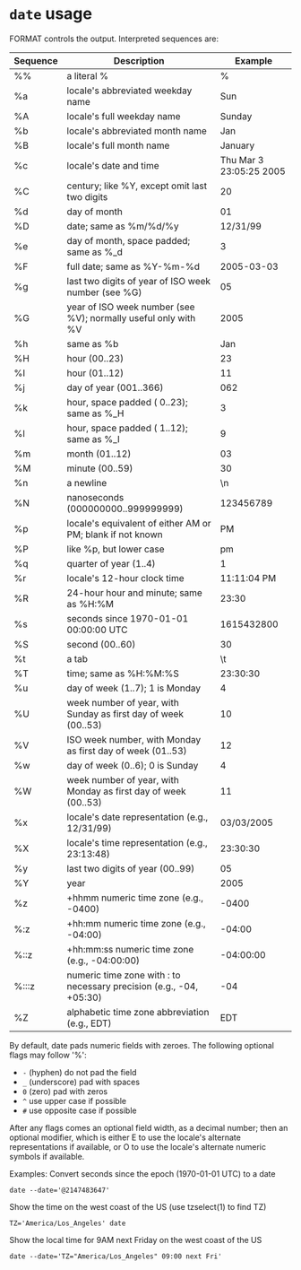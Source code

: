 # `date` usage

<!-- spell-checker:ignore (format) hhmm -->

FORMAT controls the output.  Interpreted sequences are:

| Sequence | Description                                                          | Example                |
| -------- | -------------------------------------------------------------------- | ---------------------- |
| %%       | a literal %                                                          | %                      |
| %a       | locale's abbreviated weekday name                                    | Sun                    |
| %A       | locale's full weekday name                                           | Sunday                 |
| %b       | locale's abbreviated month name                                      | Jan                    |
| %B       | locale's full month name                                             | January                |
| %c       | locale's date and time                                               | Thu Mar 3 23:05:25 2005|
| %C       | century; like %Y, except omit last two digits                        | 20                     |
| %d       | day of month                                                         | 01                     |
| %D       | date; same as %m/%d/%y                                               | 12/31/99               |
| %e       | day of month, space padded; same as %_d                              | 3                      |
| %F       | full date; same as %Y-%m-%d                                          | 2005-03-03             |
| %g       | last two digits of year of ISO week number (see %G)                  | 05                     |
| %G       | year of ISO week number (see %V); normally useful only with %V       | 2005                   |
| %h       | same as %b                                                           | Jan                    |
| %H       | hour (00..23)                                                        | 23                     |
| %I       | hour (01..12)                                                        | 11                     |
| %j       | day of year (001..366)                                               | 062                    |
| %k       | hour, space padded ( 0..23); same as %_H                             |  3                     |
| %l       | hour, space padded ( 1..12); same as %_I                             |  9                     |
| %m       | month (01..12)                                                       | 03                     |
| %M       | minute (00..59)                                                      | 30                     |
| %n       | a newline                                                            | \n                     |
| %N       | nanoseconds (000000000..999999999)                                   | 123456789              |
| %p       | locale's equivalent of either AM or PM; blank if not known           | PM                     |
| %P       | like %p, but lower case                                              | pm                     |
| %q       | quarter of year (1..4)                                               | 1                      |
| %r       | locale's 12-hour clock time                                          | 11:11:04 PM            |
| %R       | 24-hour hour and minute; same as %H:%M                               | 23:30                  |
| %s       | seconds since 1970-01-01 00:00:00 UTC                                | 1615432800             |
| %S       | second (00..60)                                                      | 30                     |
| %t       | a tab                                                                | \t                     |
| %T       | time; same as %H:%M:%S                                               | 23:30:30               |
| %u       | day of week (1..7); 1 is Monday                                      | 4                      |
| %U       | week number of year, with Sunday as first day of week (00..53)       | 10                     |
| %V       | ISO week number, with Monday as first day of week (01..53)           | 12                     |
| %w       | day of week (0..6); 0 is Sunday                                      | 4                      |
| %W       | week number of year, with Monday as first day of week (00..53)       | 11                     |
| %x       | locale's date representation (e.g., 12/31/99)                        | 03/03/2005             |
| %X       | locale's time representation (e.g., 23:13:48)                        | 23:30:30               |
| %y       | last two digits of year (00..99)                                     | 05                     |
| %Y       | year                                                                 | 2005                   |
| %z       | +hhmm numeric time zone (e.g., -0400)                                | -0400                  |
| %:z      | +hh:mm numeric time zone (e.g., -04:00)                              | -04:00                 |
| %::z     | +hh:mm:ss numeric time zone (e.g., -04:00:00)                        | -04:00:00              |
| %:::z    | numeric time zone with : to necessary precision (e.g., -04, +05:30)  | -04                    |
| %Z       | alphabetic time zone abbreviation (e.g., EDT)                        | EDT                    |

By default, date pads numeric fields with zeroes.
The following optional flags may follow '%':

* `-` (hyphen) do not pad the field
* `_` (underscore) pad with spaces
* `0` (zero) pad with zeros
* `^` use upper case if possible
* `#` use opposite case if possible

After any flags comes an optional field width, as a decimal number;
then an optional modifier, which is either
E to use the locale's alternate representations if available, or
O to use the locale's alternate numeric symbols if available.

Examples:
Convert seconds since the epoch (1970-01-01 UTC) to a date

```
date --date='@2147483647'
```

Show the time on the west coast of the US (use tzselect(1) to find TZ)

```
TZ='America/Los_Angeles' date
```

Show the local time for 9AM next Friday on the west coast of the US

```
date --date='TZ="America/Los_Angeles" 09:00 next Fri'
```
